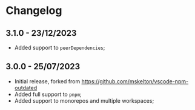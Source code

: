 # Changelog

## 3.1.0 - 23/12/2023

- Added support to `peerDependencies`;

## 3.0.0 - 25/07/2023

- Initial release, forked from https://github.com/mskelton/vscode-npm-outdated
- Added full support to `pnpm`;
- Added support to monorepos and multiple workspaces;
